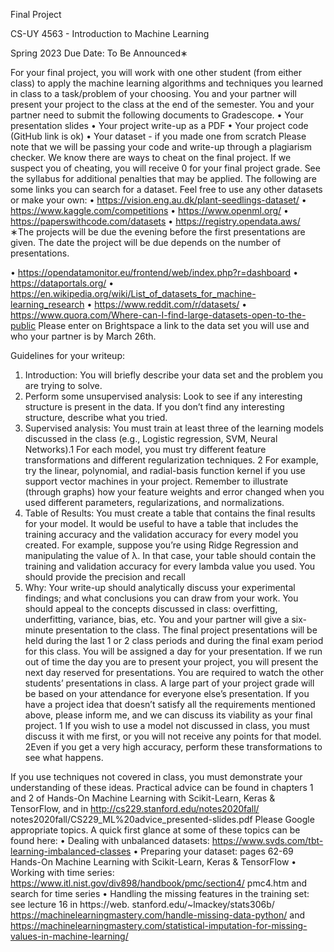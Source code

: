 Final Project

CS-UY 4563 - Introduction to Machine Learning

Spring 2023
Due Date: To Be Announced∗

For your final project, you will work with one other student (from either class) to apply
the machine learning algorithms and techniques you learned in class to a task/problem of
your choosing. You and your partner will present your project to the class at the end of
the semester.
You and your partner need to submit the following documents to Gradescope.
• Your presentation slides
• Your project write-up as a PDF
• Your project code (GitHub link is ok)
• Your dataset - if you made one from scratch
Please note that we will be passing your code and write-up through a plagiarism checker.
We know there are ways to cheat on the final project. If we suspect you of cheating, you
will receive 0 for your final project grade. See the syllabus for additional penalties that
may be applied.
The following are some links you can search for a dataset. Feel free to use any other
datasets or make your own:
• https://vision.eng.au.dk/plant-seedlings-dataset/
• https://www.kaggle.com/competitions
• https://www.openml.org/
• https://paperswithcode.com/datasets
• https://registry.opendata.aws/
∗The projects will be due the evening before the first presentations are given. The date the project will
be due depends on the number of presentations.

• https://opendatamonitor.eu/frontend/web/index.php?r=dashboard
• https://dataportals.org/
• https://en.wikipedia.org/wiki/List_of_datasets_for_machine-learning_research
• https://www.reddit.com/r/datasets/
• https://www.quora.com/Where-can-I-find-large-datasets-open-to-the-public
Please enter on Brightspace a link to the data set you will use and who your partner is
by March 26th.

Guidelines for your writeup:
1. Introduction: You will briefly describe your data set and the problem you are trying
to solve.
2. Perform some unsupervised analysis: Look to see if any interesting structure
is present in the data. If you don’t find any interesting structure, describe what you
tried.
3. Supervised analysis: You must train at least three of the learning models discussed
in the class (e.g., Logistic regression, SVM, Neural Networks).1 For each model, you
must try different feature transformations and different regularization techniques.
2
For example, try the linear, polynomial, and radial-basis function kernel if you use
support vector machines in your project. Remember to illustrate (through graphs)
how your feature weights and error changed when you used different parameters,
regularizations, and normalizations.
4. Table of Results: You must create a table that contains the final results for your
model. It would be useful to have a table that includes the training accuracy and the
validation accuracy for every model you created. For example, suppose you’re using
Ridge Regression and manipulating the value of λ. In that case, your table should
contain the training and validation accuracy for every lambda value you used. You
should provide the precision and recall
5. Why: Your write-up should analytically discuss your experimental findings; and
what conclusions you can draw from your work. You should appeal to the concepts
discussed in class: overfitting, underfitting, variance, bias, etc.
You and your partner will give a six-minute presentation to the class. The final project
presentations will be held during the last 1 or 2 class periods and during the final exam
period for this class. You will be assigned a day for your presentation. If we run out of
time the day you are to present your project, you will present the next day reserved for
presentations.
You are required to watch the other students’ presentations in class. A large part of
your project grade will be based on your attendance for everyone else’s presentation.
If you have a project idea that doesn’t satisfy all the requirements mentioned above,
please inform me, and we can discuss its viability as your final project.
1
If you wish to use a model not discussed in class, you must discuss it with me first, or you will not
receive any points for that model.
2Even if you get a very high accuracy, perform these transformations to see what happens.

If you use techniques not covered in class, you must demonstrate your understanding
of these ideas.
Practical advice can be found in chapters 1 and 2 of Hands-On Machine Learning with
Scikit-Learn, Keras & TensorFlow, and in http://cs229.stanford.edu/notes2020fall/
notes2020fall/CS229_ML%20advice_presented-slides.pdf Please Google appropriate
topics. A quick first glance at some of these topics can be found here:
• Dealing with unbalanced datasets: https://www.svds.com/tbt-learning-imbalanced-classes
• Preparing your dataset: pages 62-69 Hands-On Machine Learning with Scikit-Learn,
Keras & TensorFlow
• Working with time series: https://www.itl.nist.gov/div898/handbook/pmc/section4/
pmc4.htm and search for time series
• Handling the missing features in the training set: see lecture 16 in https://web.
stanford.edu/~lmackey/stats306b/ https://machinelearningmastery.com/handle-missing-data-python/
and https://machinelearningmastery.com/statistical-imputation-for-missing-values-in-machine-learning/
